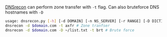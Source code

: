 [DNSrecon](https://github.com/darkoperator/dnsrecon) can perform zone transfer with `-t` flag. Can also bruteforce DNS hostnames with `-D`
```bash
usage: dnsrecon.py [-h] [-d DOMAIN] [-n NS_SERVER] [-r RANGE] [-D DICTIONARY] [-f] [-a] [-s] [-b] [-y] [-k] [-w] [-z] [--threads THREADS] [--lifetime LIFETIME] [--tcp] [--db DB] [-x XML] [-c CSV] [-j JSON] [--iw] [--disable_check_recursion] [--disable_check_bindversion] [-V] [-v] [-t TYPE]
dnsrecon -d $domain.com -t axfr # Zone tranfser
dnsrecon -d $domain.com -D ~/list.txt -t brt # Brute force
```
